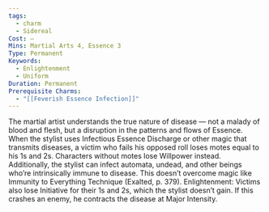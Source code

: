 ```yaml
---
tags:
  - charm
  - Sidereal
Cost: —
Mins: Martial Arts 4, Essence 3
Type: Permanent
Keywords:
  - Enlightenment
  - Uniform
Duration: Permanent
Prerequisite Charms:
  - "[[Feverish Essence Infection]]"
---
```

The martial artist understands the true nature of disease — not a malady of blood and flesh, but a disruption in the patterns and flows of Essence. When the stylist uses Infectious Essence Discharge or other magic that transmits diseases, a victim who fails his opposed roll loses motes equal to his 1s and 2s. Characters without motes lose Willpower instead. Additionally, the stylist can infect automata, undead, and other beings who’re intrinsically immune to disease. This doesn’t overcome magic like Immunity to Everything Technique (Exalted, p. 379). Enlightenment: Victims also lose Initiative for their 1s and 2s, which the stylist doesn’t gain. If this crashes an enemy, he contracts the disease at Major Intensity.